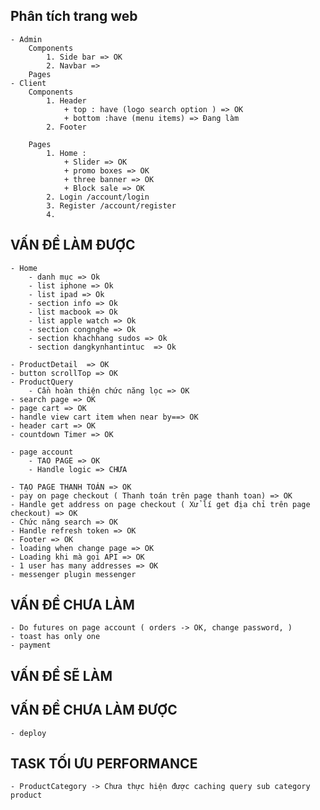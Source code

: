 ## Phân tích trang web

    - Admin
        Components
            1. Side bar => OK
            2. Navbar =>
        Pages
    - Client
        Components
            1. Header 
                + top : have (logo search option ) => OK
                + bottom :have (menu items) => Đang làm 
            2. Footer
            
        Pages
            1. Home :
                + Slider => OK
                + promo boxes => OK
                + three banner => OK
                + Block sale => OK
            2. Login /account/login
            3. Register /account/register
            4.


## VẤN ĐỀ LÀM ĐƯỢC
    - Home 
        - danh mục => Ok
        - list iphone => Ok
        - list ipad => Ok
        - section info => Ok
        - list macbook => Ok
        - list apple watch => Ok
        - section congnghe => Ok
        - section khachhang sudos => Ok
        - section dangkynhantintuc  => Ok

    - ProductDetail  => OK
    - button scrollTop => OK
    - ProductQuery
        - Cần hoàn thiện chức năng lọc => OK
    - search page => OK
    - page cart => OK
    - handle view cart item when near by==> OK
    - header cart => OK
    - countdown Timer => OK

    - page account 
        - TAO PAGE => OK
        - Handle logic => CHƯA

    - TẠO PAGE THANH TOÁN => OK
    - pay on page checkout ( Thanh toán trên page thanh toan) => OK
    - Handle get address on page checkout ( Xử lí get địa chỉ trên page checkout) => OK
    - Chức năng search => OK
    - Handle refresh token => OK
    - Footer => OK
    - loading when change page => OK
    - Loading khi mà gọi API => OK
    - 1 user has many addresses => OK
    - messenger plugin messenger
## VẤN ĐỀ CHƯA LÀM
    - Do futures on page account ( orders -> OK, change password, )
    - toast has only one
    - payment
## VẤN ĐỀ SẼ LÀM    
## VẤN ĐỀ CHƯA LÀM ĐƯỢC
    - deploy

## TASK TỐI ƯU PERFORMANCE
    - ProductCategory -> Chưa thực hiện được caching query sub category product


